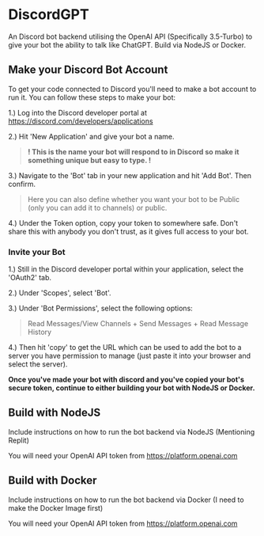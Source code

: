 # DiscordGPT

An Discord bot backend utilising the OpenAI API (Specifically 3.5-Turbo) to give your bot the ability to talk like ChatGPT. Build via NodeJS or Docker.

## Make your Discord Bot Account

To get your code connected to Discord you'll need to make a bot account to run it. You can follow these steps to make your bot:

1.) Log into the Discord developer portal at https://discord.com/developers/applications 

2.) Hit 'New Application' and give your bot a name. 

>**! This is the name your bot will respond to in Discord so make it something unique but easy to type. !**

3.) Navigate to the 'Bot' tab in your new application and hit 'Add Bot'. Then confirm.

>Here you can also define whether you want your bot to be Public (only you can add it to channels) or public.

4.) Under the Token option, copy your token to somewhere safe. Don't share this with anybody you don't trust, as it gives full access to your bot.

### Invite your Bot

1.) Still in the Discord developer portal within your application, select the 'OAuth2' tab.

2.) Under 'Scopes', select 'Bot'.

3.) Under 'Bot Permissions', select the following options:

> Read Messages/View Channels +
> Send Messages +
> Read Message History

4.) Then hit 'copy' to get the URL which can be used to add the bot to a server you have permission to manage (just paste it into your browser and select the server).

**Once you've made your bot with discord and you've copied your bot's secure token, continue to either building your bot with NodeJS or Docker.**

## Build with NodeJS

Include instructions on how to run the bot backend via NodeJS (Mentioning Replit)

You will need your OpenAI API token from https://platform.openai.com

## Build with Docker

Include instructions on how to run the bot backend via Docker (I need to make the Docker Image first)

You will need your OpenAI API token from https://platform.openai.com
